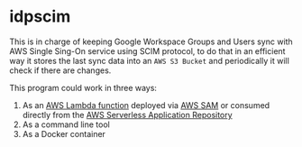 # idpscim

This is in charge of keeping Google Workspace Groups and Users sync with AWS Single Sing-On service using SCIM protocol, to do that in an efficient way it stores the last sync data into an `AWS S3 Bucket` and periodically it will check if there are changes.

This program could work in three ways:

1. As an [AWS Lambda function](https://aws.amazon.com/lambda/?nc1=h_ls) deployed via [AWS SAM](https://aws.amazon.com/serverless/sam/) or consumed directly from the [AWS Serverless Application Repository](https://aws.amazon.com/serverless/serverlessrepo/?nc1=h_ls)
2. As a command line tool
3. As a Docker container